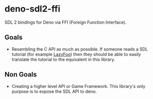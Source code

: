 # deno-sdl2-ffi

SDL 2 bindings for Deno via FFI (Foreign Function Interface).

## Goals

* Resembling the C API as much as possible. If someone reads a SDL tutorial (for example 
[LazyFoo](https://lazyfoo.net/tutorials/SDL/)) then they should be able to easily
translate the tutorial to the equivalent in this library.


## Non Goals

* Creating a higher level API or Game Framework. This library's only purpose is
to expose the SDL API to deno.